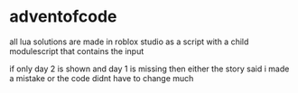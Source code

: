 # adventofcode

all lua solutions are made in roblox studio as a script with a child modulescript that contains the input

if only day 2 is shown and day 1 is missing then either the story said i made a mistake or the code didnt have to change much
